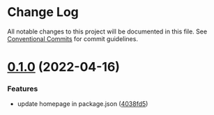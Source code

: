 # Change Log

All notable changes to this project will be documented in this file.
See [Conventional Commits](https://conventionalcommits.org) for commit guidelines.

# [0.1.0](https://github.com/topheman/webrtc-remote-control/compare/@webrtc-remote-control/react@0.0.1...@webrtc-remote-control/react@0.1.0) (2022-04-16)


### Features

* update homepage in package.json ([4038fd5](https://github.com/topheman/webrtc-remote-control/commit/4038fd51ac19f7285808de4ac8ad21eb7a461ab7))
